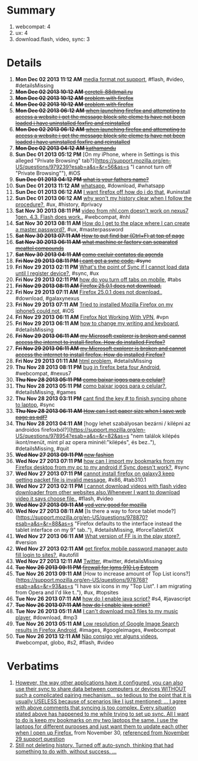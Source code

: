 # Summary

1. webcompat: 4
2. ux: 4
3. download.flash, video, sync: 3

# Details

1. **Mon Dec 02 2013 11:12 AM** [media format not support](https://support.mozilla.org/en-US/questions/979293?esab=a&s=&r=49&as=s "cant watch video"), #flash, #video, #detailsMissing
1. ~~**Mon Dec 02 2013 10:12 AM** [cereteli-88@mail.ru](https://support.mozilla.org/en-US/questions/979290?esab=a&s=&r=50&as=s "gogogogo25")~~
1. ~~**Mon Dec 02 2013 10:12 AM** [problem with firefox](https://support.mozilla.org/en-US/questions/979287?esab=a&s=&r=51&as=s "locking as duplicate, please continue at")~~
1. ~~**Mon Dec 02 2013 10:12 AM** [problem with firefox](https://support.mozilla.org/en-US/questions/979286?esab=a&s=&r=52&as=s "When launching firefox I get the message
BLOCK SITE Blacklist elements have..")~~
1. ~~**Mon Dec 02 2013 06:12 AM** [when launching firefox and attempting to access a website i get the message block site eleme ts have not been loaded i have uninstalled foxfire and reinstalled](https://support.mozilla.org/en-US/questions/979271?esab=a&s=&r=53&as=s "locking as duplicate, please continue at")~~
1. ~~**Mon Dec 02 2013 06:12 AM** [when launching firefox and attempting to access a website i get the message block site eleme ts have not been loaded i have uninstalled foxfire and reinstalled](https://support.mozilla.org/en-US/questions/979270?esab=a&s=&r=54&as=s "locking as duplicate, please continue at")~~
1. ~~**Mon Dec 02 2013 04:12 AM** [kathamandu](https://support.mozilla.org/en-US/questions/979264?esab=a&s=&r=55&as=s "nepal")~~
1. **Sun Dec 01 2013 05:12 PM** [On my iPhone, where in Settings is this alleged "Private Browsing" tab?](https://support.mozilla.org/en-US/questions/979239?esab=a&s=&r=56&as=s "I cannot turn off "Private Browsing""), #iOS
1. ~~**Sun Dec 01 2013 04:12 PM** [what is your fathers name?](https://support.mozilla.org/en-US/questions/979235?esab=a&s=&r=57&as=s "amber")~~
1. **Sun Dec 01 2013 11:12 AM** [whatsapp](https://support.mozilla.org/en-US/questions/979214?esab=a&s=&r=58&as=s "Camo baixar?"), #download, #whatsapp
1. **Sun Dec 01 2013 06:12 AM** [I want firefox off how do i do that](https://support.mozilla.org/en-US/questions/979188?esab=a&s=&r=59&as=s "Getting firefox off computer"), #uninstall
1. **Sun Dec 01 2013 06:12 AM** [why won't my history clear when I follow the procedure?](https://support.mozilla.org/en-US/questions/979186?esab=a&s=&r=60&as=s "I followed the procedure outlined in your article and my browsing and downl.."), #ux, #history, #privacy
1. **Sat Nov 30 2013 08:11 PM** [video from nhl.com doesn't work on nexus7 1gen. 4.3. Flash does work.](https://support.mozilla.org/en-US/questions/979164?esab=a&s=&r=61&as=s "the same video works with boat browser set as ipad."), #webcompat, #nhl
1. **Sat Nov 30 2013 08:11 AM** [How do I get to the place where I can create a master password?](https://support.mozilla.org/en-US/questions/979117?esab=a&s=&r=62&as=s "I have read about master passwords, and want to create a way to safely save.."), #ux, #masterpassword
1. ~~**Sat Nov 30 2013 07:11 AM** [How to put find bar (Ctrl+F) at top of page](https://support.mozilla.org/en-US/questions/979111?esab=a&s=&r=63&as=s "locking this thread as duplicate, please continue at")~~
1. ~~**Sat Nov 30 2013 06:11 AM** [what machine or factory can separated meattel compounds](https://support.mozilla.org/en-US/questions/979105?esab=a&s=&r=64&as=s "such as golds,silver")~~
1. ~~**Sat Nov 30 2013 04:11 AM** [como excluir contatos da agenda](https://support.mozilla.org/en-US/questions/979097?esab=a&s=&r=65&as=s "Como excluir contatos da agenda")~~
1. ~~**Fri Nov 29 2013 08:11 PM** [i cant get a sync code](https://support.mozilla.org/en-US/questions/979080?esab=a&s=&r=66&as=s "I dont know how to get the sync code on my android device"), #sync~~
1. **Fri Nov 29 2013 02:11 PM** [What's the point of Sync if I cannot load data until I register device?](https://support.mozilla.org/en-US/questions/979070?esab=a&s=&r=67&as=s "I don't understand what SYNC is useful for if I cannot retrieve the data I .."), #sync, #ux
1. **Fri Nov 29 2013 02:11 PM** [how do you turn off tabs on mobile](https://support.mozilla.org/en-US/questions/979069?esab=a&s=&r=68&as=s "Cant turn off tabs in mobile"), #tabs
1. ~~**Fri Nov 29 2013 08:11 AM** [Firefox 25.0.1 does not download.](https://support.mozilla.org/en-US/questions/979042?esab=a&s=&r=69&as=s "locking this thread as duplicate, please continue at")~~
1. **Fri Nov 29 2013 07:11 AM** [Firefox 25.0.1 does not download.](https://support.mozilla.org/en-US/questions/979038?esab=a&s=&r=70&as=s "Configuration: Galaxy Nexus; Android 4.2.2; Firefox 25.0.1 no add-ons. 
Dow.."), #download, #galaxynexus
1. **Fri Nov 29 2013 07:11 AM** [Tried to installed Mozilla Firefox on my iphone5 could not](https://support.mozilla.org/en-US/questions/979035?esab=a&s=&r=71&as=s "Just wanna install Mozilla on my I phone it says that it does not have any .."), #iOS
1. **Fri Nov 29 2013 06:11 AM** [Firefox Not Working With VPN](https://support.mozilla.org/en-US/questions/979032?esab=a&s=&r=72&as=s "Since a few days ago, both Firefox and Firefox Beta have not been loading a.."), #vpn
1. **Fri Nov 29 2013 06:11 AM** [how to change my writing and keyboard](https://support.mozilla.org/en-US/questions/979020?esab=a&s=&r=73&as=s "cant read on my keyboard"), #detailsMissing
1. ~~**Fri Nov 29 2013 06:11 AM** [my Microsoft explorer is broken and cannot access the internet to install firefox. How do installed Firefox?](https://support.mozilla.org/en-US/questions/979027?esab=a&s=&r=74&as=s "I have access to another PC and memory stick. How can I copy the Firefox in..")~~
1. ~~**Fri Nov 29 2013 06:11 AM** [my Microsoft explorer is broken and cannot access the internet to install firefox. How do installed Firefox?](https://support.mozilla.org/en-US/questions/979026?esab=a&s=&r=75&as=s "locking this question as duplicate - please continue at")~~
1. **Fri Nov 29 2013 01:11 AM** [html problem](https://support.mozilla.org/en-US/questions/979022?esab=a&s=&r=76&as=s "html not attest for google"), #detailsMissing
1. **Thu Nov 28 2013 08:11 PM** [bug in firefox beta four Android](https://support.mozilla.org/en-US/questions/979010?esab=a&s=&r=77&as=s "hi,
I have a nexus 7 2013 and when I search something on Google if my table.."), #webcompat, #nexus7
1. ~~**Thu Nov 28 2013 05:11 PM** [como baixar jogos para o celular?](https://support.mozilla.org/en-US/questions/979003?esab=a&s=&r=78&as=s "jogos para celular")~~
1. **Thu Nov 28 2013 05:11 PM** [como baixar jogos para o celular?](https://support.mozilla.org/en-US/questions/979002?esab=a&s=&r=79&as=s "jogos para celular"), #detailsMissing, #games
1. **Thu Nov 28 2013 03:11 PM** [cant find the key #  to finish syncing phone to laptop](https://support.mozilla.org/en-US/questions/978995?esab=a&s=&r=80&as=s "Help. Help"), #sync
1. ~~**Thu Nov 28 2013 06:11 AM** [How can I set paper size when I save web page as pdf?](https://support.mozilla.org/en-US/questions/978964?esab=a&s=&r=81&as=s "Can the Print out size be A4?")~~
1. **Thu Nov 28 2013 04:11 AM** [hogy lehet szabályosan bezárni / kilépni az androidos firefoxból?](https://support.mozilla.org/en-US/questions/978954?esab=a&s=&r=82&as=s "nem találok kilépés ikont/menüt, mint pl az opera mininél:"kilépés", és bez.."), #detailsMissing, #quit
1. ~~**Wed Nov 27 2013 09:11 PM** [new fashion](https://support.mozilla.org/en-US/questions/978939?esab=a&s=&r=83&as=s "artes")~~
1. **Wed Nov 27 2013 07:11 PM** [how can I import my bookmarks from my Firefox desktop from my pc to my android if Sync doesn't work?](https://support.mozilla.org/en-US/questions/978919?esab=a&s=&r=84&as=s "I'd like to import my desktop bookmarks from my pc, but sync isn't working..."), #sync
1. **Wed Nov 27 2013 07:11 PM** [cannot install firefox on galaxy3 keep getting packet file is invalid message](https://support.mozilla.org/en-US/questions/978932?esab=a&s=&r=85&as=s "Is there any work around"), #x86, #tab310.1
1. **Wed Nov 27 2013 02:11 PM** [I cannot download videos with flash video downloader from other websites also.Whenever I want to download video it says choose file.](https://support.mozilla.org/en-US/questions/978911?esab=a&s=&r=86&as=s "I cannot download videos with flash video downloader from other websites al.."), #flash, #video
1. ~~**Wed Nov 27 2013 09:11 AM** [yed very good for mozilla](https://support.mozilla.org/en-US/questions/978878?esab=a&s=&r=87&as=s "good and support for team mozilla..")~~
1. **Wed Nov 27 2013 08:11 AM** [Is there a way to force tablet mode?](https://support.mozilla.org/en-US/questions/978870?esab=a&s=&r=88&as=s "Firefox defaults to the interface instead the tablet interface on my 9" tab.."), #detailsMissing, #forceTabletUX
1. **Wed Nov 27 2013 06:11 AM** [What version of FF is in the play store?](https://support.mozilla.org/en-US/questions/978857?esab=a&s=&r=89&as=s "Hi,"), #version
1. **Wed Nov 27 2013 02:11 AM** [get firefox  mobile password manager auto fill login to sites?](https://support.mozilla.org/en-US/questions/978835?esab=a&s=&r=90&as=s "Is there a way i can  get  my  firefox  mobile password manager to auto mat.."), #autofill
1. **Wed Nov 27 2013 12:11 AM** [Twitter](https://support.mozilla.org/en-US/questions/978831?esab=a&s=&r=91&as=s "How do i download twitter account using firefox?"), #twitter, #detailsMissing
1. ~~**Tue Nov 26 2013 09:11 PM** [firewall for lgms 910  Lg Esteem](https://support.mozilla.org/en-US/questions/978826?esab=a&s=&r=92&as=s "phone was not listed I want to be able to get the right firewall")~~
1. **Tue Nov 26 2013 09:11 AM** [How to increase amount of Top List icons?](https://support.mozilla.org/en-US/questions/978768?esab=a&s=&r=93&as=s "I have six icons in my "Top List". I am migrating from Opera and I'd like t.."), #ux, #topsites
1. **Tue Nov 26 2013 07:11 AM** [how do I enable java script?](https://support.mozilla.org/en-US/questions/978759?esab=a&s=&r=94&as=s "I keep getting a message on my s4 to enable java script") #s4, #javascript
1. ~~**Tue Nov 26 2013 07:11 AM** [how do I enable java script?](https://support.mozilla.org/en-US/questions/978760?esab=a&s=&r=95&as=s "locking this thread as duplicate, please continue at")~~
1. **Tue Nov 26 2013 05:11 AM** [I can't download mp3 files to my music player](https://support.mozilla.org/en-US/questions/978749?esab=a&s=&r=96&as=s "It says that the file is unavailable"), #download, #mp3
1. **Tue Nov 26 2013 05:11 AM** [Low resolution of Google Image Search results in Firefox Android](https://support.mozilla.org/en-US/questions/978748?esab=a&s=&r=97&as=s "I'm new to Android, and I've noticed that Firefox brings up lower resolutio.."), #images, #googleimages, #webcompat
1. **Tue Nov 26 2013 12:11 AM** [Não consigo ver alguns videos](https://support.mozilla.org/en-US/questions/978730?esab=a&s=&r=98&as=s "Olá.
Gostaria de assistir videos dos sites da"), #webcompat, globo, #s2, #flash, #video

# Verbatims 

1. [However, the way other applications have it configured, you can also use their sync to share data between computers or devices WITHOUT such a complicated pairing mechanism... so tedious to the point that it is usually USELESS because of scenarios like I just mentioned: ... I agree with above comments that syncing is too complex. Every situation stated above has happened to me while trying to set up sync. All I want to do is keep my bookmarks on my two laptops the same. I use the laptops for different purposes and just want them to update each other when I open up Firefox.](https://support.mozilla.org/en-US/questions/969334) from November 30, [referenced from November 29 support question](https://support.mozilla.org/en-US/questions/979070)
2. [Still not deleting history. Turned off auto-synch, thinking that had something to do with, without success. ...](https://support.mozilla.org/en-US/questions/979186)
